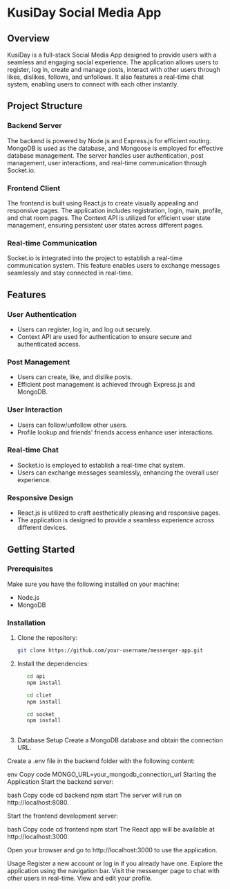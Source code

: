 # KusiDay Social Media App

## Overview

KusiDay is a full-stack Social Media App designed to provide users with a seamless and engaging social experience. The application allows users to register, log in, create and manage posts, interact with other users through likes, dislikes, follows, and unfollows. It also features a real-time chat system, enabling users to connect with each other instantly.

## Project Structure

### Backend Server
The backend is powered by Node.js and Express.js for efficient routing. MongoDB is used as the database, and Mongoose is employed for effective database management. The server handles user authentication, post management, user interactions, and real-time communication through Socket.io.

### Frontend Client
The frontend is built using React.js to create visually appealing and responsive pages. The application includes registration, login, main, profile, and chat room pages. The Context API is utilized for efficient user state management, ensuring persistent user states across different pages.

### Real-time Communication
Socket.io is integrated into the project to establish a real-time communication system. This feature enables users to exchange messages seamlessly and stay connected in real-time.

## Features

### User Authentication
- Users can register, log in, and log out securely.
- Context API are used for authentication to ensure secure and authenticated access.

### Post Management
- Users can create, like, and dislike posts.
- Efficient post management is achieved through Express.js and MongoDB.

### User Interaction
- Users can follow/unfollow other users.
- Profile lookup and friends' friends access enhance user interactions.

### Real-time Chat
- Socket.io is employed to establish a real-time chat system.
- Users can exchange messages seamlessly, enhancing the overall user experience.

### Responsive Design
- React.js is utilized to craft aesthetically pleasing and responsive pages.
- The application is designed to provide a seamless experience across different devices.



## Getting Started

### Prerequisites

Make sure you have the following installed on your machine:

- Node.js
- MongoDB

### Installation

1. Clone the repository:

   ```bash
   git clone https://github.com/your-username/messenger-app.git

2. Install the dependencies:  
   ```bash
      cd api
      npm install
   
      cd cliet
      npm install
   
      cd socket
      npm install
 
3. Database Setup
Create a MongoDB database and obtain the connection URL.

Create a .env file in the backend folder with the following content:

env
Copy code
MONGO_URL=your_mongodb_connection_url
Starting the Application
Start the backend server:

bash
Copy code
cd backend
npm start
The server will run on http://localhost:8080.

Start the frontend development server:

bash
Copy code
cd frontend
npm start
The React app will be available at http://localhost:3000.

Open your browser and go to http://localhost:3000 to use the application.

Usage
Register a new account or log in if you already have one.
Explore the application using the navigation bar.
Visit the messenger page to chat with other users in real-time.
View and edit your profile.


